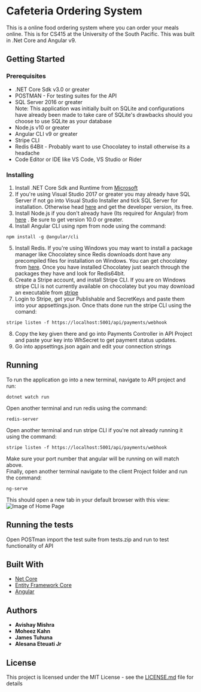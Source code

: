 # Cafeteria Ordering System

This is a online food ordering system where you can order your meals online. This is for CS415 at the University of the South Pacific. This was built in .Net Core and Angular v9.

## Getting Started

### Prerequisites

* .NET Core Sdk v3.0 or greater <br />
* POSTMAN - For testing suites for the API  <br />
* SQL Server 2016 or greater <br />
 Note: This application was initially built on SQLite and configurations have already been made to take care of SQLite's drawbacks should you 
 choose to use SQLite as your database <br />
* Node.js v10 or greater <br />
* Angular CLI v9 or greater <br />
* Stripe CLI <br />
* Redis 64Bit - Probably want to use Chocolatey to install otherwise its a headache <br />
* Code Editor or IDE like VS Code, VS Studio or Rider <br />

### Installing

1. Install .NET Core Sdk and Runtime from [Microsoft](https://dotnet.microsoft.com/download)
2. If you're using Visual Studio 2017 or greater you may already have SQL Server if not go into Visual Studio Installer and tick SQL Server for installation. Otherwise
head [here](https://www.microsoft.com/en-us/sql-server/sql-server-downloads) and get the developer version, its free.
3. Install Node.js if you don't already have (Its required for Angular) from [here](https://nodejs.org/en/) . Be sure to get version 10.0 or greater.
4. Install Angular CLI using npm from node using the command: <br />
``` 
npm install -g @angular/cli
```
5. Install Redis. If you're using Windows you may want to install a package manager like Chocolatey 
since Redis downloads dont have any precompiled files for installation on Windows. You can get chocolatey from [here](https://chocolatey.org/install). 
Once you have installed Chocolatey just search through the packages they have and look for Redis64bit. <br />
6. Create a Stripe account, and install Stripe CLI. If you are on Windows stripe CLI is not currently available on chocolatey but you may download an executable from [stripe](https://stripe.com/docs/stripe-cli)
7. Login to Stripe, get your Publishable and SecretKeys and paste them into your appsettings.json. Once thats done run the stripe CLI using the comand:
```
stripe listen -f https://localhost:5001/api/payments/webhook
```
8. Copy the key given there and go into Payments Controller in API Project and paste your key into WhSecret to get payment status updates.
9. Go into appsettings.json again and edit your connection strings

## Running
To run the application go into a new terminal, navigate to API project and run:
```
dotnet watch run
```
Open another terminal and run redis using the command:
```
redis-server
```
Open another terminal and run stripe CLI if you're not already running it using the command:
```
stripe listen -f https://localhost:5001/api/payments/webhook
```
Make sure your port number that angular will be running on will match above. <br />
Finally, open another terminal navigate to the client Project folder and run the command:
```
ng-serve
```
This should open a new tab in your default browser with this view:
![Image of Home Page](https://imgur.com/rwGqqU4)

## Running the tests

Open POSTman import the test suite from tests.zip and run to test functionality of API

## Built With

* [Net Core](https://dotnet.microsoft.com/download)
* [Entity Framework Core](https://docs.microsoft.com/en-us/ef/core/)
* [Angular](https://angular.io/)

## Authors

* **Avishay Mishra**
* **Moheez Kahn**
* **James Tuhuna**
* **Alesana Eteuati Jr**

## License

This project is licensed under the MIT License - see the [LICENSE.md](LICENSE.md) file for details
